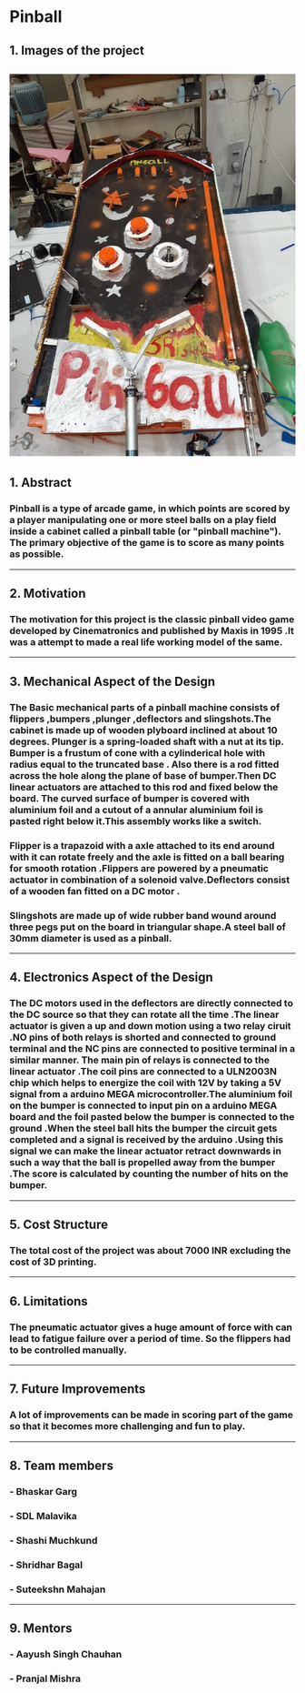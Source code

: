 # Pinball
## 1. Images of the project
![pinball](https://github.com/ShridharBagal/Pinball/blob/master/repo/Images%20and%20videos/Images/pinball.jpeg.jpg)
---
## 1. Abstract 
### Pinball is a type of arcade game, in which points are scored by a player manipulating one or more steel balls on a play field inside a cabinet called a pinball table (or "pinball machine"). The primary objective of the game is to score as many points as possible. 
---
## 2. Motivation
### The motivation for this project is the classic pinball video game developed by Cinematronics and published by Maxis in 1995 .It was a attempt to made a real life  working model of the same. 
---
## 3. Mechanical Aspect of the Design
### The Basic mechanical parts of a pinball machine consists of flippers ,bumpers ,plunger ,deflectors and slingshots.The cabinet is made up of wooden plyboard inclined at about 10 degrees. Plunger is a spring-loaded shaft with a nut at its tip. Bumper is a frustum of cone with a cylinderical hole with radius equal to the truncated base . Also there is a rod fitted across the hole along the plane of base of bumper.Then DC linear actuators are attached to this rod and fixed below the board. The curved surface of bumper is covered with aluminium foil and a cutout of a annular aluminium foil is pasted right below it.This assembly works like a switch. 
### Flipper is a trapazoid with a axle attached to its end around with it can rotate freely and the axle is fitted on a ball bearing for smooth rotation .Flippers are powered by a pneumatic actuator in combination of a solenoid valve.Deflectors consist of a wooden fan fitted on a DC motor .
### Slingshots are made up of wide rubber band wound around three pegs put on the board in triangular shape.A steel ball of 30mm diameter is used as a pinball.
---
## 4. Electronics Aspect of the Design
### The DC motors used in the deflectors are directly connected to the DC source so that they can rotate all the time .The linear actuator is given a up and down motion using a two relay ciruit .NO pins of both relays is shorted and connected to ground terminal and the NC pins are connected to positive terminal in a similar manner. The main pin of relays is connected to the linear actuator .The coil pins are connected to a ULN2003N chip which helps to energize the coil with 12V by taking a 5V signal from a arduino  MEGA microcontroller.The aluminium foil on the bumper is connected to input pin on a arduino MEGA board and the foil pasted below the bumper is connected to the ground .When the steel ball hits the bumper the circuit gets completed and a signal is received by the arduino .Using this signal we can make the linear actuator retract downwards in such a way that the ball is propelled away from the bumper .The score is calculated by counting the number of hits on the bumper. 
---
## 5. Cost Structure
### The total cost of the project was about 7000 INR excluding the cost of 3D printing.
---
## 6. Limitations
### The pneumatic actuator gives a huge amount of force with can lead to fatigue failure over a period of time. So the flippers had to be controlled manually.
---
## 7. Future Improvements
### A lot of improvements can be made in scoring part of the game so that it becomes more challenging and fun to play.
---
## 8. Team members
### - Bhaskar Garg
### - SDL Malavika
### - Shashi Muchkund
### - Shridhar Bagal
### - Suteekshn Mahajan
---
## 9. Mentors 
### - Aayush Singh Chauhan
### - Pranjal Mishra
